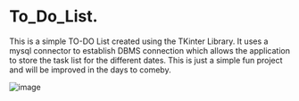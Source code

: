 # To_Do_List.
This is a simple TO-DO List created using the TKinter Library. 
It uses a mysql connector to establish DBMS connection which allows the application to store the task list
for the different dates.
This is just a simple fun project and will be improved in the days to comeby. 


![image](https://user-images.githubusercontent.com/74900986/235499605-3a79c842-02a6-43fe-b8d9-0afe64bcd1e6.png)
